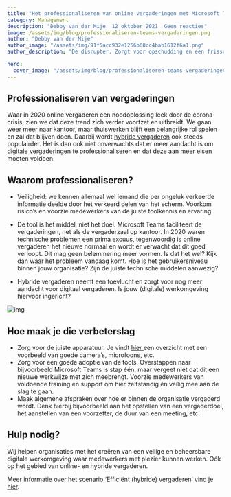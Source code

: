 ```yaml
---
title: "Het professionaliseren van online vergaderingen met Microsoft Teams"
category: Management
description: "Debby van der Mije  12 oktober 2021  Geen reacties"
image: /assets/img/blog/professionaliseren-teams-vergaderingen.png
author: "Debby van der Mije"
author_image: "/assets/img/91f5acc932e1256b68cc4bab1612f6a1.png"
author_description: "De disrupter. Zorgt voor opschudding en een frisse blik. Doet alles net even anders. Staat voor productiviteit, effectiviteit en vrijheid met de nieuwe manier van samenwerken. Verantwoordelijk voor de visie en strategie."

hero:
  cover_image: "/assets/img/blog/professionaliseren-teams-vergaderingen.png"
---
```


## Professionaliseren van vergaderingen

Waar in 2020 online vergaderen een noodoplossing leek door de corona crisis, zien we dat deze trend zich verder voortzet en uitbreidt. We gaan weer meer naar kantoor, maar thuiswerken blijft een belangrijke rol spelen en zal dat blijven doen. Daarbij wordt [hybride vergaderen](https://kbworks.nl/aanbod/) ook steeds populairder. Het is dan ook niet onverwachts dat er meer aandacht is om digitale vergaderingen te professionaliseren en dat deze aan meer eisen moeten voldoen.

## Waarom professionaliseren?

- Veiligheid: we kennen allemaal wel iemand die per ongeluk verkeerde informatie deelde door het verkeerd delen van het scherm. Voorkom risico’s en voorzie medewerkers van de juiste toolkennis en ervaring.

  

- De tool is het middel, niet het doel.
  Microsoft Teams faciliteert de vergaderingen, net als de vergaderzaal op kantoor. In 2020 waren technische problemen een prima excuus, tegenwoordig is online vergaderen het nieuwe normaal en wordt er verwacht dat dit goed verloopt. Dit mag geen belemmering meer vormen. Is dat het wel? Kijk dan waar het probleem vandaag komt. Hoe is het gebruikersniveau binnen jouw organisatie? Zijn de juiste technische middelen aanwezig?

  

- Hybride vergaderen neemt een toevlucht en zorgt voor nog meer aandacht voor digitaal vergaderen. Is jouw (digitale) werkomgeving hiervoor ingericht?

![img](/assets/img/blog/Website-visuals-9.png)

## Hoe maak je die verbeterslag

- Zorg voor de juiste apparatuur. Je vindt [hier ](https://blog.onedirect.co.nl/vergadertelefonie/nieuwe-videovergaderoplossing)een overzicht met een voorbeeld van goede camera’s, microfoons, etc.
- Zorg voor een goede adoptie van de tools. Overstappen naar bijvoorbeeld Microsoft Teams is stap één, maar vergeet niet dat dit een nieuwe werkwijze met zich meebrengt. Voorzie medewerkers van voldoende training en support om hier zelfstandig én veilig mee aan de slag te gaan.
- Maak algemene afspraken over hoe er binnen de organisatie vergaderd wordt. Denk hierbij bijvoorbeeld aan het opstellen van een vergaderdoel, het aanstellen van een voorzetter, de duur van een meeting, etc.

## Hulp nodig?

Wij helpen organisaties met het creëren van een veilige en beheersbare digitale werkomgeving waar medewerkers met plezier kunnen werken. Oók op het gebied van online- en hybride vergaderen.

Meer informatie over het scenario ‘Efficiënt (hybride) vergaderen’ vind je [hier](https://kbworks.nl/aanbod/). 
